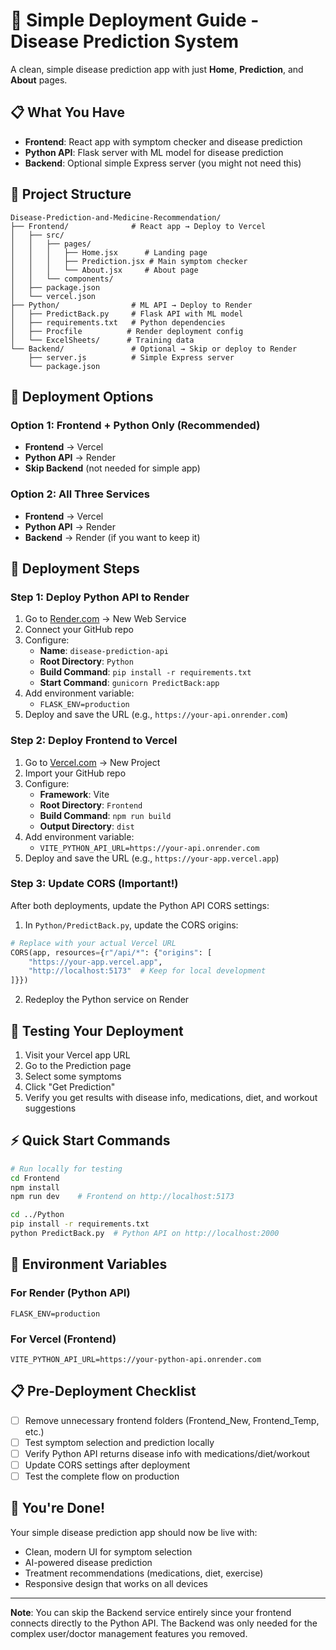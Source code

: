 # 🚀 Simple Deployment Guide - Disease Prediction System

A clean, simple disease prediction app with just **Home**, **Prediction**, and **About** pages.

## 📋 What You Have

- **Frontend**: React app with symptom checker and disease prediction
- **Python API**: Flask server with ML model for disease prediction  
- **Backend**: Optional simple Express server (you might not need this)

## 🔧 Project Structure

```
Disease-Prediction-and-Medicine-Recommendation/
├── Frontend/              # React app → Deploy to Vercel
│   ├── src/
│   │   ├── pages/
│   │   │   ├── Home.jsx      # Landing page
│   │   │   ├── Prediction.jsx # Main symptom checker
│   │   │   └── About.jsx     # About page
│   │   └── components/
│   ├── package.json
│   └── vercel.json
├── Python/                # ML API → Deploy to Render
│   ├── PredictBack.py     # Flask API with ML model
│   ├── requirements.txt   # Python dependencies
│   ├── Procfile          # Render deployment config
│   └── ExcelSheets/      # Training data
└── Backend/               # Optional → Skip or deploy to Render
    ├── server.js          # Simple Express server
    └── package.json
```

## 🎯 Deployment Options

### **Option 1: Frontend + Python Only (Recommended)**
- **Frontend** → Vercel  
- **Python API** → Render
- **Skip Backend** (not needed for simple app)

### **Option 2: All Three Services**
- **Frontend** → Vercel
- **Python API** → Render  
- **Backend** → Render (if you want to keep it)

## 📝 Deployment Steps

### **Step 1: Deploy Python API to Render**

1. Go to [Render.com](https://render.com) → New Web Service
2. Connect your GitHub repo
3. Configure:
   - **Name**: `disease-prediction-api`
   - **Root Directory**: `Python`
   - **Build Command**: `pip install -r requirements.txt`
   - **Start Command**: `gunicorn PredictBack:app`
4. Add environment variable:
   - `FLASK_ENV=production`
5. Deploy and save the URL (e.g., `https://your-api.onrender.com`)

### **Step 2: Deploy Frontend to Vercel**

1. Go to [Vercel.com](https://vercel.com) → New Project
2. Import your GitHub repo
3. Configure:
   - **Framework**: Vite
   - **Root Directory**: `Frontend`
   - **Build Command**: `npm run build`
   - **Output Directory**: `dist`
4. Add environment variable:
   - `VITE_PYTHON_API_URL=https://your-api.onrender.com`
5. Deploy and save the URL (e.g., `https://your-app.vercel.app`)

### **Step 3: Update CORS (Important!)**

After both deployments, update the Python API CORS settings:

1. In `Python/PredictBack.py`, update the CORS origins:
```python
# Replace with your actual Vercel URL
CORS(app, resources={r"/api/*": {"origins": [
    "https://your-app.vercel.app",
    "http://localhost:5173"  # Keep for local development
]}})
```

2. Redeploy the Python service on Render

## 🧪 Testing Your Deployment

1. Visit your Vercel app URL
2. Go to the Prediction page
3. Select some symptoms
4. Click "Get Prediction"
5. Verify you get results with disease info, medications, diet, and workout suggestions

## ⚡ Quick Start Commands

```bash
# Run locally for testing
cd Frontend
npm install
npm run dev    # Frontend on http://localhost:5173

cd ../Python  
pip install -r requirements.txt
python PredictBack.py  # Python API on http://localhost:2000
```

## 🔑 Environment Variables

### **For Render (Python API)**
```
FLASK_ENV=production
```

### **For Vercel (Frontend)**  
```
VITE_PYTHON_API_URL=https://your-python-api.onrender.com
```

## 📋 Pre-Deployment Checklist

- [ ] Remove unnecessary frontend folders (Frontend_New, Frontend_Temp, etc.)
- [ ] Test symptom selection and prediction locally
- [ ] Verify Python API returns disease info with medications/diet/workout
- [ ] Update CORS settings after deployment
- [ ] Test the complete flow on production

## 🎉 You're Done!

Your simple disease prediction app should now be live with:
- Clean, modern UI for symptom selection
- AI-powered disease prediction  
- Treatment recommendations (medications, diet, exercise)
- Responsive design that works on all devices

---

**Note**: You can skip the Backend service entirely since your frontend connects directly to the Python API. The Backend was only needed for the complex user/doctor management features you removed.